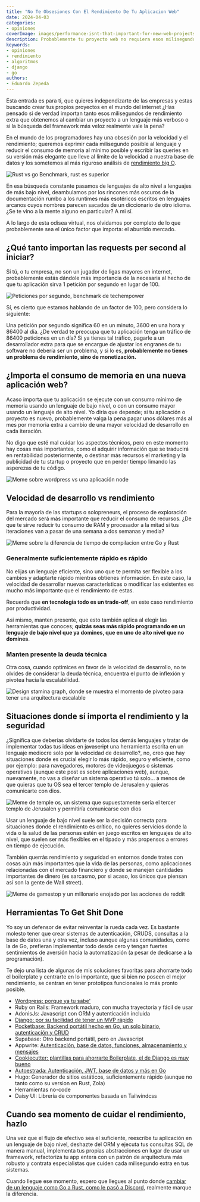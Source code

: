 ```yaml
---
title: "No Te Obsesiones Con El Rendimiento De Tu Aplicacion Web"
date: 2024-04-03
categories:
- opiniones
coverImage: images/performance-isnt-that-important-for-new-web-projects.jpg
description: Probablemente tu proyecto web no requiera esos milisegundos de rendimiento extra ni tampoco que utilices el framework más rápido que existe y quizás debas centrarte más en el aspecto comercial
keywords:
- opiniones
- rendimiento
- algoritmos
- django
- go
authors:
- Eduardo Zepeda
---
```


Esta entrada es para ti, que quieres independizarte de las empresas y estas buscando crear tus propios proyectos en el mundo del internet ¿Has pensado si de verdad importan tanto esos milisegundos de rendimiento extra que obtenemos al cambiar un proyecto a un lenguaje más verboso o si la búsqueda del framework más veloz realmente vale la pena? 

En el mundo de los programadores hay una obsesión por la velocidad y el rendimiento; queremos exprimir cada milisegundo posible al lenguaje y reducir el consumo de memoria al mínimo posible y escribir las queries en su versión más elegante que lleve al límite de la velocidad a nuestra base de datos y los sometemos al más riguroso análisis de [rendimiento big O](/es/la-notacion-big-o/).

![Rust vs go Benchmark, rust es superior](images/rust-and-go-performance-for-common-data-structures-arrays.webp)

En esa búsqueda constante pasamos de lenguajes de alto nivel a lenguajes de más bajo nivel, deambulamos por los rincones más oscuros de la documentación rumbo a los runtimes más esotéricos escritos en lenguajes arcanos cuyos nombres parecen sacados de un diccionario de otro idioma. ¿Se te vino a la mente alguno en particular? A mi sí. 

A lo largo de esta odisea virtual, nos olvidamos por completo de lo que probablemente sea el único factor que importa: el aburrido mercado.

## ¿Qué tanto importan las requests per second al iniciar?

Si tú, o tu empresa, no son un jugador de ligas mayores en internet, probablemente estás dándole más importancia de la necesaria al hecho de que tu aplicación sirva 1 petición por segundo en lugar de 100. 

![Peticiones por segundo, benchmark de techempower](images/techempower-benchmark.png "Algunos frameworks soportan 600k peticiones por segundo")

Sí, es cierto que estamos hablando de un factor de 100, pero considera lo siguiente:

Una petición por segundo significa 60 en un minuto, 3600 en una hora y 86400 al día. ¿De verdad te preocupa que tu aplicación tenga un tráfico de 86400 peticiones en un día? Si ya tienes tal tráfico, pagarle a un desarrollador extra para que se encargue de ajustar los engranes de tu software no debería ser un problema, y si lo es, **probablemente no tienes un problema de rendimiento, sino de monetización.**

## ¿Importa el consumo de memoria en una nueva aplicación web?

Acaso importa que tu aplicación se ejecute con un consumo mínimo de memoria usando un lenguaje de bajo nivel, o con un consumo mayor usando un lenguaje de alto nivel. Yo diría que depende; si tu aplicación o proyecto es nuevo, probablemente valga la pena pagar unos dólares más al mes por memoria extra a cambio de una mayor velocidad de desarrollo en cada iteración. 

No digo que esté mal cuidar los aspectos técnicos, pero en este momento hay cosas más importantes, como el adquirir información que se traducirá en rentabilidad posteriormente, o destinar más recursos el marketing y la publicidad de tu startup o proyecto que en perder tiempo limando las asperezas de tu código.

![Meme sobre wordpress vs una aplicación node](images/wordpress-meme.jpg)

## Velocidad de desarrollo vs rendimiento

Para la mayoría de las startups o solopreneurs, el proceso de exploración del mercado será más importante que reducir el consumo de recursos. ¿De que te sirve reducir tu consumo de RAM y procesador a la mitad si tus iteraciones van a pasar de una semana a dos semanas y media?

![Meme sobre la diferencia de tiempo de compilacion entre Go y Rust](images/rustaceans-vs-gophers.png)

### Generalmente suficientemente rápido es rápido

No elijas un lenguaje eficiente, sino uno que te permita ser flexible a los cambios y adaptarte rápido mientras obtienes información. En este caso, la velocidad de desarrollar nuevas características o modificar las existentes es mucho más importante que el rendimiento de estas. 

Recuerda que **en tecnología todo es un trade-off**, en este caso rendimiento por productividad.

Asi mismo, manten presente, que esto también aplica al elegir las herramientas que conoces; **quizás seas más rápido programando en un lenguaje de bajo nivel que ya domines, que en uno de alto nivel que no domines**.

### Manten presente la deuda técnica

Otra cosa, cuando optimices en favor de la velocidad de desarrollo, no te olvides de considerar la deuda técnica, encuentra el punto de inflexión y pivotea hacia la escalabilidad.

![Design stamina graph, donde se muestra el momento de pivoteo para tener una arquitectura escalable](images/design-stamina-graph.jpg "Créditos de la imagen a Martin Fowler")

## Situaciones donde sí importa el rendimiento y la seguridad

¿Significa que deberías olvidarte de todos los demás lenguajes y tratar de implementar todas tus ideas en ~~javascript~~ una herramienta escrita en un lenguaje mediocre solo por la velocidad de desarrollo?, no, creo que hay situaciones donde es crucial elegir lo más rápido, seguro y eficiente, como por ejemplo: para navegadores, motores de videojuegos o sistemas operativos (aunque este post es sobre aplicaciones web), aunque, nuevamente, no vas a diseñar un sistema operativo tú solo... a menos de que quieras que tu OS sea el tercer templo de Jerusalen y quieras comunicarte con dios.

![Meme de temple os, un sistema que supuestamente sería el tercer templo de Jerusalen y permitiría comunicarse con dios](images/temple-os.webp)

Usar un lenguaje de bajo nivel suele ser la decisión correcta para situaciones donde el rendimiento es crítico, no quieres servicios donde la vida o la salud de las personas estén en juego escritos en lenguajes de alto nivel, que suelen ser más flexibles en el tipado y más propensos a errores en tiempo de ejecución. 

También querrás rendimiento y seguridad en entornos donde trates con cosas aún más importantes que la vida de las personas, como aplicaciones relacionadas con el mercado financiero y donde se manejen cantidades importantes de dinero (es sarcasmo, por si acaso, los únicos que piensan así son la gente de Wall street).

![Meme de gamestop y un millonario enojado por las acciones de reddit](images/gamestop-meme.jpg)

## Herramientas To Get Shit Done

Yo soy un defensor de evitar reinventar la rueda cada vez. Es bastante molesto tener que crear sistemas de autenticación, CRUDS, consultas a la base de datos una y otra vez, incluso aunque algunas comunidades, como la de Go, prefieran implementar todo desde cero y tengan fuertes sentimientos de aversión hacia la automatización (a pesar de dedicarse a la programación).

Te dejo una lista de algunas de mis soluciones favoritas para ahorrarte todo el boilerplate y centrarte en lo importante, que si bien no poseen el mejor rendimiento, se centran en tener prototipos funcionales lo más pronto posible.

- [Wordpress: porque ya tu sabe'](/es/programar-un-blog-o-usar-wordpress/)
- Ruby on Rails: Framework maduro, con mucha trayectoria y fácil de usar
- AdonisJs: Javascript con ORM y autenticación incluida
- [Django: por su facilidad de tener un MVP rápido](/es/por-que-deberias-usar-django-framework/)
- [Pocketbase: Backend portátil hecho en Go, un solo binario, autenticación y CRUD](https://pocketbase.io/)
- Supabase: Otro backend portátil, pero en Javascript
- Appwrite: [Autenticación, base de datos, funciones, almacenamiento y mensajes](https://appwrite.io/)
- [Cookiecutter: plantillas para ahorrarte Boilerplate, el de Django es muy bueno](/es/cookiecutter-django-para-configurar-y-hacer-deploy-en-django/)
- [Autoestrada: Autenticación, JWT, base de datos y más en Go](https://autostrada.dev/)
- Hugo: Generador de sitios estáticos, suficientemente rápido (aunque no tanto como su version en Rust, Zola)
- Herramientas no-code
- Daisy UI: Librería de componentes basada en Tailwindcss

## Cuando sea momento de cuidar el rendimiento, hazlo

Una vez que el flujo de efectivo sea el suficiente, reescribe tu aplicación en un lenguaje de bajo nivel, deshazte del ORM y ejecuta tus consultas SQL de manera manual, implementa tus propias abstracciones en lugar de usar un framework, refactoriza tu app entera con un patrón de arquitectura más robusto y contrata especialistas que cuiden cada milisegundo extra en tus sistemas.

Cuando llegue ese momento, espero que llegues al punto donde [cambiar de un lenguaje como Go a Rust, como le pasó a Discord](https://discord.com/blog/why-discord-is-switching-from-go-to-rust), realmente marque la diferencia.